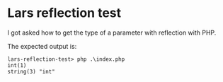 # Lars reflection test

I got asked how to get the type of a parameter with reflection with PHP.

The expected output is:

```pwsh
lars-reflection-test> php .\index.php
int(1)
string(3) "int"
```
